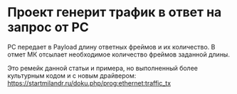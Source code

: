 # Проект генерит трафик в ответ на запрос от PC

РС передает в Payload длину ответных фреймов и их количество. В отмет МК отсылает необходимое количество фреймов заданной длины.

Это ремейк данной статьи и примера, но выполненный более культурным кодом и с новым драйвером: https://startmilandr.ru/doku.php/prog:ethernet:traffic_tx
